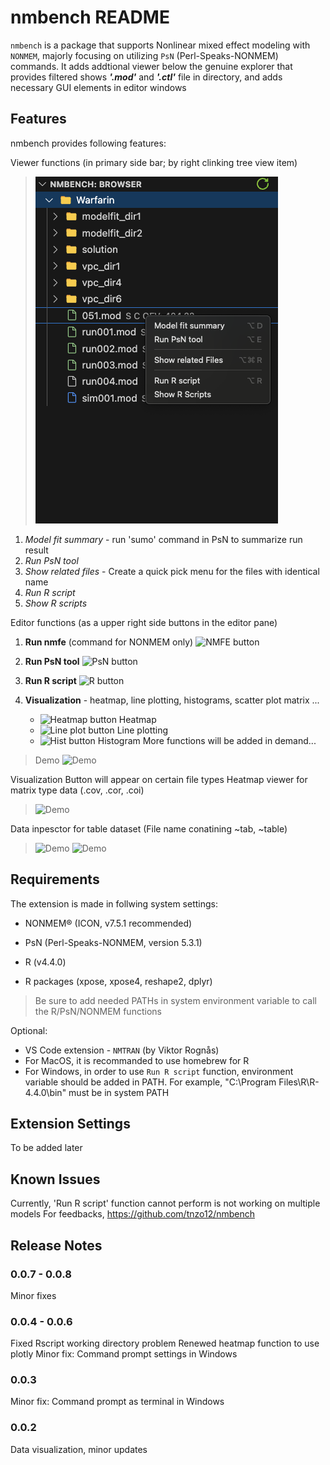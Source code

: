 # nmbench README
`nmbench` is a package that supports Nonlinear mixed effect modeling with `NONMEM`, majorly focusing on utilizing `PsN` (Perl-Speaks-NONMEM) commands. It adds addtional viewer below the genuine explorer that provides filtered shows ***'.mod'*** and ***'.ctl'*** file in directory, and adds necessary GUI elements in editor windows

## Features
nmbench provides following features:

Viewer functions (in primary side bar; by right clinking tree view item)
> ![Demo](https://raw.githubusercontent.com/tnzo12/nmbench/main/resources/readme/demo_viewer.png)
1. *Model fit summary* - run 'sumo' command in PsN to summarize run result
2. *Run PsN tool*
3. *Show related files* - Create a quick pick menu for the files with identical name
4. *Run R script*
5. *Show R scripts*

Editor functions (as a upper right side buttons in the editor pane)
1. **Run nmfe** (command for NONMEM only) ![NMFE button](https://raw.githubusercontent.com/tnzo12/nmbench/main/resources/readme/nonmem.png)
2. **Run PsN tool** ![PsN button](https://raw.githubusercontent.com/tnzo12/nmbench/main/resources/readme/psn.png)
3. **Run R script** ![R button](https://raw.githubusercontent.com/tnzo12/nmbench/main/resources/readme/r.png)
4. **Visualization** - heatmap, line plotting, histograms, scatter plot matrix ...

    - ![Heatmap button](https://raw.githubusercontent.com/tnzo12/nmbench/main/resources/readme/mat.png) Heatmap
    - ![Line plot button](https://raw.githubusercontent.com/tnzo12/nmbench/main/resources/readme/graph.png) Line plotting
    - ![Hist button](https://raw.githubusercontent.com/tnzo12/nmbench/main/resources/readme/hist.png) Histogram
More functions will be added in demand...

> Demo
> ![Demo](https://raw.githubusercontent.com/tnzo12/nmbench/main/resources/readme/demo.gif)

Visualization
Button will appear on certain file types
Heatmap viewer for matrix type data (.cov, .cor, .coi)
> ![Demo](https://raw.githubusercontent.com/tnzo12/nmbench/main/resources/readme/demo_matrix.png)

Data inpesctor for table dataset (File name conatining ~tab, ~table)
> ![Demo](https://raw.githubusercontent.com/tnzo12/nmbench/main/resources/readme/demo_plot.png)
> ![Demo](https://raw.githubusercontent.com/tnzo12/nmbench/main/resources/readme/demo_hist.png)

## Requirements
The extension is made in follwing system settings:

* NONMEM® (ICON, v7.5.1 recommended)
* PsN (Perl-Speaks-NONMEM, version 5.3.1)

* R (v4.4.0)
* R packages (xpose, xpose4, reshape2, dplyr)

> Be sure to add needed PATHs in system environment variable to call the R/PsN/NONMEM functions

Optional:
* VS Code extension - `NMTRAN` (by Viktor Rognås)
* For MacOS, it is recommanded to use homebrew for R
* For Windows, in order to use `Run R script` function, environment variable should be added in PATH. For example, "C:\Program Files\R\R-4.4.0\bin" must be in system PATH


## Extension Settings
To be added later

## Known Issues
Currently, 'Run R script' function cannot perform is not working on multiple models
For feedbacks, https://github.com/tnzo12/nmbench

## Release Notes
### 0.0.7 - 0.0.8
Minor fixes
### 0.0.4 - 0.0.6
Fixed Rscript working directory problem
Renewed heatmap function to use plotly
Minor fix: Command prompt settings in Windows
### 0.0.3
Minor fix: Command prompt as terminal in Windows
### 0.0.2
Data visualization, minor updates